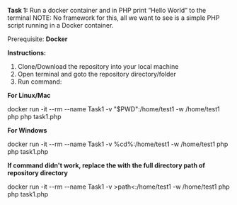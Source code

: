 **Task 1:**
Run a docker container and in PHP print “Hello World” to the terminal
NOTE: No framework for this, all we want to see is a simple PHP script running in a Docker container.

Prerequisite:
**Docker**

**Instructions:**
1. Clone/Download the repository into your local machine
2. Open terminal and goto the repository directory/folder
3. Run command:
    
  **For Linux/Mac**
   
   docker run -it --rm --name Task1 -v "$PWD":/home/test1 -w /home/test1 php php task1.php
   

   **For Windows**
   
   docker run -it --rm --name Task1 -v %cd%:/home/test1 -w /home/test1 php php task1.php
   

   **If command didn't work, replace the <path> with the full directory path of repository directory**
    
   docker run -it --rm --name Task1 -v $\gt$path$\lt$:/home/test1 -w /home/test1 php php task1.php
